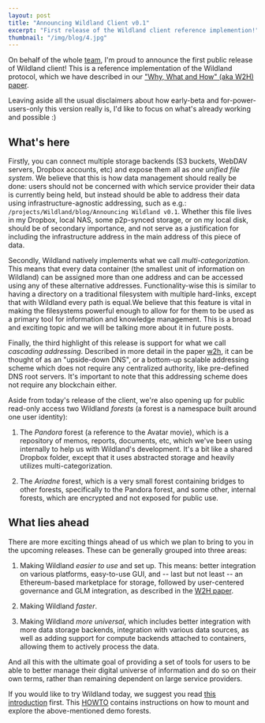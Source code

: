 ```yaml
---
layout: post
title: "Announcing Wildland Client v0.1"
excerpt: "First release of the Wildland client reference implemention!"
thumbnail: "/img/blog/4.jpg"
---
```


On behalf of the whole [team][team], I'm proud to announce the first public release of Wildland client! This is a reference implementation of the Wildland protocol, which we have described in our ["Why, What and How" (aka W2H) paper][w2h].

Leaving aside all the usual disclaimers about how early-beta and for-power-users-only this version really is, I'd like to focus on what's already working and possible :)

## What's here

Firstly, you can connect multiple storage backends (S3 buckets, WebDAV servers, Dropbox accounts, etc) and expose them all as _one unified file system_. We believe that this is how data management should really be done: users should not be concerned with which service provider their data is currently being held, but instead should be able to address their data using infrastructure-agnostic addressing, such as e.g.: `/projects/Wildland/blog/Announcing Wildland v0.1`. Whether this file lives in my Dropbox, local NAS, some p2p-synced storage, or on my local disk, should be of secondary importance, and not serve as a justification for including the infrastructure address in the main address of this piece of data.

Secondly, Wildland natively implements what we call _multi-categorization_. This means that every data container (the smallest unit of information on Wildland) can be assigned more than one address and can be accessed using any of these alternative addresses. Functionality-wise this is similar to having a directory on a traditional filesystem with multiple hard-links, except that with Wildland every path is equal.We believe that this feature is vital in making the filesystems powerful enough to allow for for them to be used as a primary tool for information and knowledge management. This is a broad and exciting topic and we will be talking more about it in future posts.

Finally, the third highlight of this release is support for what we call _cascading addressing_. Described in more detail in the paper [w2h], it can be thought of as an "upside-down DNS", or a bottom-up scalable addressing scheme which does not require any centralized authority, like pre-defined DNS root servers. It's important to note that this addressing scheme does not require any blockchain either.

Aside from today's release of the client, we're also opening up for public read-only access two Wildland _forests_ (a forest is a namespace built around one user identity):

1. The _Pandora_ forest (a reference to the Avatar movie), which is a repository of memos, reports, documents, etc, which we've been using internally to help us with Wildland's development. It's a bit like a shared Dropbox folder, except that it uses abstracted storage and heavily utilizes multi-categorization.

2. The _Ariadne_ forest, which is a very small forest containing bridges to other forests, specifically to the Pandora forest, and some other, internal forests, which are encrypted and not exposed for public use.

## What lies ahead

There are more exciting things ahead of us which we plan to bring to you in the upcoming releases. These can be generally grouped into three areas:

1. Making Wildland _easier to use_ and set up. This means: better integration on various platforms, easy-to-use GUI, and -- last but not least -- an Ethereum-based marketplace for storage, followed by user-centered governance and GLM integration, as described in the [W2H paper][w2h].

2. Making Wildland _faster_.

3. Making Wildland _more universal_, which includes better integration with more data storage backends, integration with various data sources, as well as adding support for compute backends attached to containers, allowing them to actively process the data.

And all this with the ultimate goal of providing a set of tools for users to be able to better manage their digital universe of information and do so on their own terms, rather than remaining dependent on large service providers.

If you would like to try Wildland today, we suggest you read [this introduction][intro] first. This [HOWTO][demo-forests] contains instructions on how to mount and explore the above-mentioned demo forests.

[team]: https://wildland.io/team
[w2h]: https://wildland.io/2020/04/09/wildland.html
[intro]: https://TODO/Wildland_Introduction.md
[demo-forests]: https://TODO
